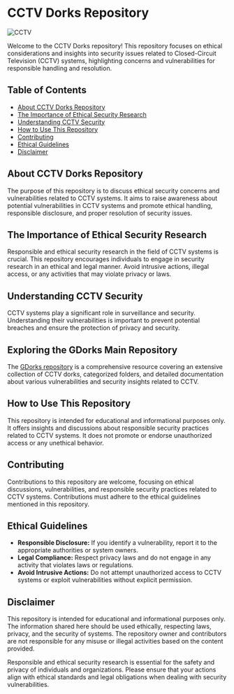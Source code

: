 # CCTV Dorks Repository

![CCTV](https://img.shields.io/badge/CCTV-Security-red)

Welcome to the CCTV Dorks repository! This repository focuses on ethical considerations and insights into security issues related to Closed-Circuit Television (CCTV) systems, highlighting concerns and vulnerabilities for responsible handling and resolution.

## Table of Contents
- [About CCTV Dorks Repository](#about-cctv-dorks-repository)
- [The Importance of Ethical Security Research](#the-importance-of-ethical-security-research)
- [Understanding CCTV Security](#understanding-cctv-security)
- [How to Use This Repository](#how-to-use-this-repository)
- [Contributing](#contributing)
- [Ethical Guidelines](#ethical-guidelines)
- [Disclaimer](#disclaimer)

## About CCTV Dorks Repository

The purpose of this repository is to discuss ethical security concerns and vulnerabilities related to CCTV systems. It aims to raise awareness about potential vulnerabilities in CCTV systems and promote ethical handling, responsible disclosure, and proper resolution of security issues.

## The Importance of Ethical Security Research

Responsible and ethical security research in the field of CCTV systems is crucial. This repository encourages individuals to engage in security research in an ethical and legal manner. Avoid intrusive actions, illegal access, or any activities that may violate privacy or laws.

## Understanding CCTV Security

CCTV systems play a significant role in surveillance and security. Understanding their vulnerabilities is important to prevent potential breaches and ensure the protection of privacy and security.

## Exploring the GDorks Main Repository

The [GDorks repository](https://github.com/Ishanoshada/GDorks/) is a comprehensive resource covering an extensive collection of CCTV dorks, categorized folders, and detailed documentation about various vulnerabilities and security insights related to CCTV.

## How to Use This Repository

This repository is intended for educational and informational purposes only. It offers insights and discussions about responsible security practices related to CCTV systems. It does not promote or endorse unauthorized access or any unethical behavior.

## Contributing

Contributions to this repository are welcome, focusing on ethical discussions, vulnerabilities, and responsible security practices related to CCTV systems. Contributions must adhere to the ethical guidelines mentioned in this repository.

## Ethical Guidelines

- **Responsible Disclosure:** If you identify a vulnerability, report it to the appropriate authorities or system owners.
- **Legal Compliance:** Respect privacy laws and do not engage in any activity that violates laws or regulations.
- **Avoid Intrusive Actions:** Do not attempt unauthorized access to CCTV systems or exploit vulnerabilities without explicit permission.

## Disclaimer

This repository is intended for educational and informational purposes only. The information shared here should be used ethically, respecting laws, privacy, and the security of systems. The repository owner and contributors are not responsible for any misuse or illegal activities based on the content provided.

Responsible and ethical security research is essential for the safety and privacy of individuals and organizations. Please ensure that your actions align with ethical standards and legal obligations when dealing with security vulnerabilities.
